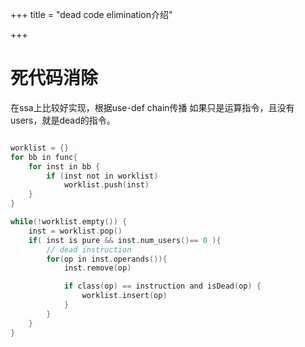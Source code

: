 +++
title = "dead code elimination介绍"

+++


# 死代码消除

在ssa上比较好实现，根据use-def chain传播
如果只是运算指令，且没有users，就是dead的指令。

```c

worklist = {}
for bb in func{
    for inst in bb {
        if (inst not in worklist)
            worklist.push(inst)
    }
}

while(!worklist.empty()) {
    inst = worklist.pop()
    if( inst is pure && inst.num_users()== 0 ){
        // dead instruction
        for(op in inst.operands()){
            inst.remove(op)

            if class(op) == instruction and isDead(op) {
                worklist.insert(op)
            }
        }
    }
}

```
